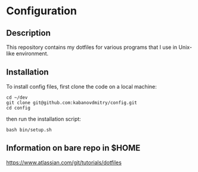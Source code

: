 # Configuration

## Description

This repository contains my dotfiles for various programs that I use in
Unix-like environment.

## Installation

To install config files, first clone the code on a local machine:

    cd ~/dev
    git clone git@github.com:kabanovdmitry/config.git
    cd config

then run the installation script:

    bash bin/setup.sh
    
    
## Information on bare repo in $HOME

https://www.atlassian.com/git/tutorials/dotfiles

